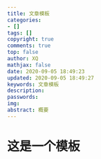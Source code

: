 ```yaml
---
title: 文章模板
categories: 
- []
tags: []
copyright: true
comments: true
top: false
author: XQ
mathjax: false
date: 2020-09-05 18:49:23
updated: 2020-09-05 18:49:27
keywords: 文章模板
description: 
passwords:
img:
abstract: 概要
---
```


# 这是一个模板
